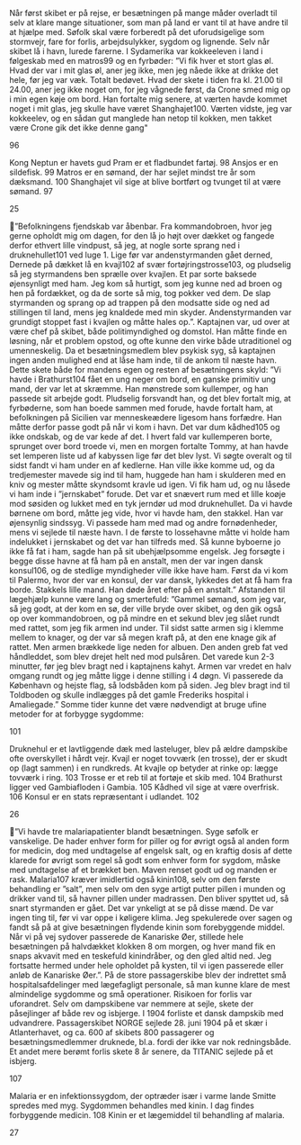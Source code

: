 Når først skibet er på rejse, er besætningen på mange måder overladt til selv at klare mange situationer, som man på
land er vant til at have andre til at hjælpe med.
Søfolk skal være forberedt på det uforudsigelige som
stormvejr, fare for forlis, arbejdsulykker, sygdom og
lignende. Selv når skibet lå i havn, lurede farerne. I
Sydamerika var kokkeeleven i land i følgeskab med
en matros99 og en fyrbøder:
”Vi fik hver et stort glas øl. Hvad der var i mit glas
øl, aner jeg ikke, men jeg nåede ikke at drikke det
hele, før jeg var væk. Totalt bedøvet. Hvad der skete i
tiden fra kl. 21.00 til 24.00, aner jeg ikke noget om,
for jeg vågnede først, da Crone smed mig op i min
egen køje om bord. Han fortalte mig senere, at
værten havde kommet noget i mit glas, jeg skulle
have været Shanghajet100. Værten vidste, jeg var
kokkeelev, og en sådan gut manglede han netop til
kokken, men takket være Crone gik det ikke denne gang"

96

Kong Neptun er havets gud
Pram er et fladbundet fartøj.
98
Ansjos er en sildefisk.
99
Matros er en sømand, der har sejlet mindst tre år som dæksmand.
100
Shanghajet vil sige at blive bortført og tvunget til at være sømand.
97

25

”Befolkningens fjendskab var åbenbar. Fra kommandobroen, hvor jeg gerne opholdt mig om dagen, for den lå jo højt
over dækket og fangede derfor ethvert lille vindpust, så jeg, at nogle sorte sprang ned i druknehullet101 ved luge 1. Lige
før var andenstyrmanden gået derned, Dernede på dækket lå en kvajl102 af svær fortøjringstrosse103, og pludselig så jeg
styrmandens ben sprælle over kvajlen. Et par sorte baksede øjensynligt med ham. Jeg kom så hurtigt, som jeg kunne
ned ad broen og hen på fordækket, og da de sorte så mig, tog pokker ved dem. De slap styrmanden og sprang op ad
trappen på den modsatte side og ned ad stillingen til land, mens jeg knaldede med min skyder. Andenstyrmanden var
grundigt stoppet fast i kvajlen og måtte hales op.”.
Kaptajnen var, ud over at være chef på skibet, både politimyndighed og domstol. Han måtte finde en løsning, når et
problem opstod, og ofte kunne den virke både utraditionel og umenneskelig. Da et besætningsmedlem blev psykisk syg,
så kaptajnen ingen anden mulighed end at låse ham inde, til de ankom til næste havn. Dette skete både for mandens
egen og resten af besætningens skyld:
”Vi havde i Brathurst104 fået en ung neger om bord, en ganske primitiv ung mand, der var let at skræmme. Han
mønstrede som kullemper, og han passede sit arbejde godt. Pludselig forsvandt han, og det blev fortalt mig, at
fyrbøderne, som han boede sammen med forude, havde fortalt ham, at befolkningen på Sicilien var menneskeædere
ligesom hans forfædre. Han måtte derfor passe godt på når vi kom i havn. Det var dum kådhed105 og ikke ondskab, og
de var kede af det. I hvert fald var kullemperen borte, sprunget over bord troede vi, men en morgen fortalte Tommy, at
han havde set lemperen liste ud af kabyssen lige før det blev lyst. Vi søgte overalt og til sidst fandt vi ham under en af
kedlerne. Han ville ikke komme ud, og da tredjemester mavede sig ind til ham, huggede han ham i skulderen med en
kniv og mester måtte skyndsomt kravle ud igen.
Vi fik ham ud, og nu låsede vi ham inde i ”jernskabet” forude. Det var et snævert rum med et lille koøje mod søsiden og
lukket med en tyk jerndør ud mod druknehullet. Da vi havde børnene om bord, måtte jeg vide, hvor vi havde ham, den
stakkel. Han var øjensynlig sindssyg. Vi passede ham med mad og andre fornødenheder, mens vi sejlede til næste havn.
I de første to lossehavne måtte vi holde ham indelukket i jernskabet og det var han tilfreds med. Så kunne byboerne jo
ikke få fat i ham, sagde han på sit ubehjælpsomme engelsk. Jeg forsøgte i begge disse havne at få ham på en anstalt,
men der var ingen dansk konsul106, og de stedlige myndigheder ville ikke have ham. Først da vi kom til Palermo, hvor
der var en konsul, der var dansk, lykkedes det at få ham fra borde. Stakkels lille mand. Han døde året efter på en
anstalt.”
Afstanden til lægehjælp kunne være lang og smertefuld:
”Gammel sømand, som jeg var, så jeg godt, at der kom en sø, der ville bryde over skibet, og den gik også op over
kommandobroen, og på mindre en et sekund blev jeg slået rundt med rattet, som jeg fik armen ind under. Til sidst satte
armen sig i klemme mellem to knager, og der var så megen kraft på, at den ene knage gik af rattet. Men armen
brækkede lige neden for albuen. Den anden greb fat ved håndleddet, som blev drejet helt ned mod pulsåren. Det varede
kun 2-3 minutter, før jeg blev bragt ned i kaptajnens kahyt. Armen var vredet en halv omgang rundt og jeg måtte ligge i
denne stilling i 4 døgn. Vi passerede da København og hejste flag, så lodsbåden kom på siden. Jeg blev bragt ind til
Toldboden og skulle indlægges på det gamle Frederiks hospital i Amaliegade.”
Somme tider kunne det være nødvendigt at bruge ufine metoder for at forbygge sygdomme:

101

Druknehul er et lavtliggende dæk med lasteluger, blev på ældre dampskibe ofte overskyllet i hårdt vejr.
Kvajl er noget tovværk (en trosse), der er skudt op (lagt sammen) i en rundkreds. At kvajle op betyder at rinke op:
lægge tovværk i ring.
103
Trosse er et reb til at fortøje et skib med.
104
Brathurst ligger ved Gambiafloden i Gambia.
105
Kådhed vil sige at være overfrisk.
106
Konsul er en stats repræsentant i udlandet.
102

26

”Vi havde tre malariapatienter blandt besætningen.
Syge søfolk er vanskelige. De hader enhver form for
piller og for øvrigt også al anden form for medicin,
dog med undtagelse af engelsk salt, og en kraftig
dosis af dette klarede for øvrigt som regel så godt
som enhver form for sygdom, måske med undtagelse
af et brækket ben. Maven renset godt ud og manden
er rask.
Malaria107 kræver imidlertid også kinin108, selv om
den første behandling er ”salt”, men selv om den
syge artigt putter pillen i munden og drikker vand til,
så havner pillen under madrassen. Den bliver spyttet
ud, så snart styrmanden er gået.
Det var ynkeligt at se på disse mænd. De var ingen
ting til, før vi var oppe i køligere klima. Jeg spekulerede over sagen og fandt så på at give besætningen flydende kinin
som forebyggende middel. Når vi på vej sydover passerede de Kanariske Øer, stillede hele besætningen på halvdækket
klokken 8 om morgen, og hver mand fik en snaps akvavit med en teskefuld kinindråber, og den gled altid ned. Jeg
fortsatte hermed under hele opholdet på kysten, til vi igen passerede eller anløb de Kanariske Øer.”.
På de store passagerskibe blev der indrettet små hospitalsafdelinger med lægefagligt personale, så man kunne klare de
mest almindelige sygdomme og små operationer.
Risikoen for forlis var uforandret. Selv om
dampskibene var nemmere at sejle, skete der
påsejlinger af både rev og isbjerge. I 1904 forliste et
dansk dampskib med udvandrere. Passagerskibet
NORGE sejlede 28. juni 1904 på et skær i
Atlanterhavet, og ca. 600 af skibets 800 passagerer
og besætningsmedlemmer druknede, bl.a. fordi der
ikke var nok redningsbåde. Et andet mere berømt
forlis skete 8 år senere, da TITANIC sejlede på et
isbjerg.

107

Malaria er en infektionssygdom, der optræder især i varme lande Smitte spredes med myg. Sygdommen behandles
med kinin. I dag findes forbyggende medicin.
108
Kinin er et lægemiddel til behandling af malaria.

27
